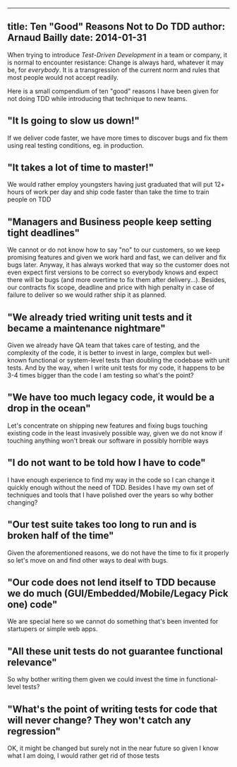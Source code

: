 ------------
title:  Ten "Good" Reasons Not to Do TDD
author: Arnaud Bailly 
date: 2014-01-31
------------

When trying to introduce *Test-Driven Development* in a team or company, it is normal to encounter resistance: Change is always
hard, whatever it may be, for *everybody*. It is a transgression of the current norm and rules that most people would not accept
readily. 

Here is a small compendium of ten "good" reasons I have been given for not doing TDD while introducing that technique to
new teams.

## "It Is going to slow us down!"

If we deliver code faster, we have more times to discover bugs and fix them using real testing conditions, eg. in production. 

## "It takes a lot of time to master!"

We would rather employ youngsters having just graduated that will put 12+ hours of work per day and ship code faster than take
the time to train people on TDD
   
## "Managers and Business people keep setting tight deadlines"

We cannot or do not know how to say "no" to our customers, so we keep promising features and given we work hard and fast, we can
deliver and fix bugs later. Anyway, it has always worked that way so the customer does not even expect first versions to be
correct so everybody knows and expect there will be bugs (and more overtime to fix them after delivery...). Besides, our
contracts fix scope, deadline and price with high penalty in case of failure to deliver so we would rather ship it as planned.

## "We already tried writing unit tests and it became a maintenance nightmare"

Given we already have QA team that takes care of testing, and the complexity of the code, it is better to invest in large,
complex but well-known functional or system-level tests than doubling the codebase with unit tests. And by the way, when I
write unit tests for my code, it happens to be 3-4 times bigger than the code I am testing so what's the point?
   
## "We have too much legacy code, it would be a drop in the ocean"

Let's concentrate on shipping new features and fixing bugs touching existing code in the least invasively possible way, given we
do not know if touching anything won't break our software in possibly horrible ways
  
## "I do not want to be told how I have to code"

I have enough experience to find my way in the code so I can change it quickly enough without the need of TDD. Besides I have my
own set of techniques and tools that I have polished over the years so why bother changing?

## "Our test suite takes too long to run and is broken half of the time"

Given the aforementioned reasons, we do not have the time to fix it properly so let's move on and find other ways to deal with
bugs. 
   
## "Our code does not lend itself to TDD because we do much (GUI/Embedded/Mobile/Legacy Pick one) code"

We are special here so we cannot do something that's been invented for startupers or simple web apps. 

## "All these unit tests do not guarantee functional relevance"

So why bother writing them given we could invest the time in functional-level tests? 

## "What's the point of writing tests for code that will never change? They won't catch any regression"

OK, it might be changed but surely not in the near future so given I know what I am doing, I would rather get rid of those tests 
